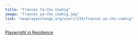```yaml
---
title: "Frances Ya-Chu Cowhig"
image: "frances_ya-chu_cowhig.jpg"
link: "newplayexchange.org/users/239/frances-ya-chu-cowhig"
---
```


[Playwright in Residence](/programs/collaboration-fund)
